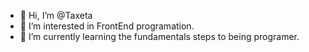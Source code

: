- 👋 Hi, I’m @Taxeta
- 👀 I’m interested in FrontEnd programation.
- 🌱 I’m currently learning the fundamentals steps to being programer.

<!---
Taxeta/Taxeta is a ✨ special ✨ repository because its `README.md` (this file) appears on your GitHub profile.
You can click the Preview link to take a look at your changes.
--->
